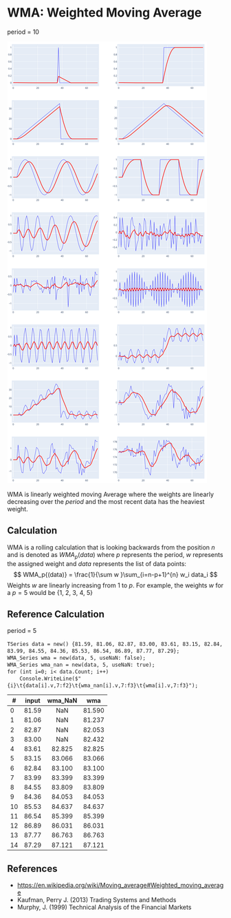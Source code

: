# WMA: Weighted Moving Average
period = 10

![Alt text](./img/WMA_chart.svg)

WMA is linearly weighted moving Average where the weights are linearly decreasing over the _period_ and the most recent data has the heaviest weight.

## Calculation

WMA is a rolling calculation that is looking backwards from the position ${n}$ and is denoted as ${WMA}_{p}{(data)}$ where $p$ represents the period, $w$ represents the assigned weight and $data$ represents the list of data points:
$$
WMA_p{(data)} = \frac{1}{\sum w }\sum_{i=n-p+1}^{n} w_i data_i
$$
Weights $w$ are linearly increasing from $1$ to $p$. For example, the weights $w$ for a $p=5$ would be {1, 2, 3, 4, 5}



## Reference Calculation
period = 5
```
TSeries data = new() {81.59, 81.06, 82.87, 83.00, 83.61, 83.15, 82.84, 83.99, 84.55, 84.36, 85.53, 86.54, 86.89, 87.77, 87.29};
WMA_Series wma = new(data, 5, useNaN: false);
WMA_Series wma_nan = new(data, 5, useNaN: true);
for (int i=0; i< data.Count; i++)
    Console.WriteLine($"{i}\t{data[i].v,7:f2}\t{wma_nan[i].v,7:f3}\t{wma[i].v,7:f3}");
```

|#|input|wma_NaN|wma|
|--|:--:|:--:|:--:|
|0|  81.59|    NaN| 81.590|
|1|  81.06|    NaN| 81.237|
|2|  82.87|    NaN| 82.053|
|3|  83.00|    NaN| 82.432|
|4|  83.61| 82.825| 82.825|
|5|  83.15| 83.066| 83.066|
|6|  82.84| 83.100| 83.100|
|7|  83.99| 83.399| 83.399|
|8|  84.55| 83.809| 83.809|
|9|  84.36| 84.053| 84.053|
|10|  85.53| 84.637| 84.637|
|11|  86.54| 85.399| 85.399|
|12|  86.89| 86.031| 86.031|
|13|  87.77| 86.763| 86.763|
|14|  87.29| 87.121| 87.121|

## References
   - https://en.wikipedia.org/wiki/Moving_average#Weighted_moving_average
   - Kaufman, Perry J. (2013) Trading Systems and Methods
   - Murphy, J. (1999) Technical Analysis of the Financial Markets